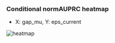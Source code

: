 ### Conditional normAUPRC heatmap

- X: gap_mu, Y: eps_current

![heatmap](/home/elicer/project_0814_2/results/20250815-051754/holdout/conditional_heatmap_gap_mu_vs_eps_current.png)
